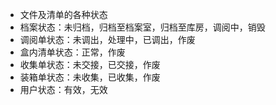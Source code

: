 * 文件及清单的各种状态
* 档案状态：未归档，归档至档案室，归档至库房，调阅中，销毁
* 调阅单状态：未调出，处理中，已调出，作废
* 盒内清单状态：正常，作废
* 收集单状态：未交接，已交接，作废
* 装箱单状态：未收集，已收集，作废
* 用户状态：有效，无效
